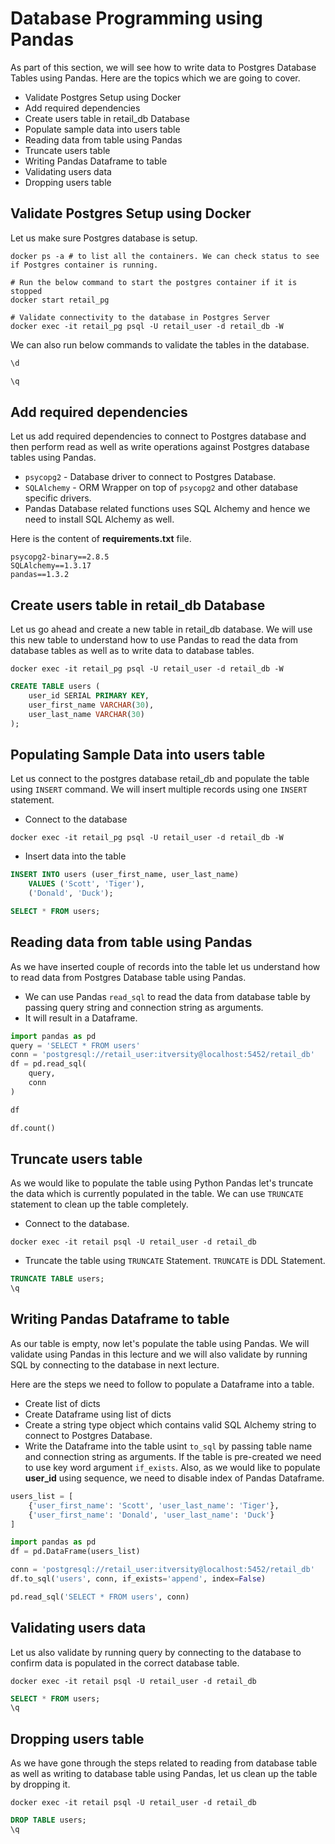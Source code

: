 # Database Programming using Pandas
As part of this section, we will see how to write data to Postgres Database Tables using Pandas. Here are the topics which we are going to cover.

* Validate Postgres Setup using Docker
* Add required dependencies
* Create users table in retail_db Database
* Populate sample data into users table
* Reading data from table using Pandas
* Truncate users table
* Writing Pandas Dataframe to table
* Validating users data
* Dropping users table

## Validate Postgres Setup using Docker

Let us make sure Postgres database is setup.

```shell
docker ps -a # to list all the containers. We can check status to see if Postgres container is running.

# Run the below command to start the postgres container if it is stopped
docker start retail_pg

# Validate connectivity to the database in Postgres Server
docker exec -it retail_pg psql -U retail_user -d retail_db -W
```

We can also run below commands to validate the tables in the database.

```sql
\d

\q
```

## Add required dependencies

Let us add required dependencies to connect to Postgres database and then perform read as well as write operations against Postgres database tables using Pandas.
* `psycopg2` - Database driver to connect to Postgres Database.
* `SQLAlchemy` - ORM Wrapper on top of `psycopg2` and other database specific drivers.
* Pandas Database related functions uses SQL Alchemy and hence we need to install SQL Alchemy as well.

Here is the content of **requirements.txt** file.

```text
psycopg2-binary==2.8.5
SQLAlchemy==1.3.17
pandas==1.3.2
```

## Create users table in retail_db Database

Let us go ahead and create a new table in retail_db database. We will use this new table to understand how to use Pandas to read the data from database tables as well as to write data to database tables.

```shell
docker exec -it retail_pg psql -U retail_user -d retail_db -W
```

```sql
CREATE TABLE users (
    user_id SERIAL PRIMARY KEY,
    user_first_name VARCHAR(30),
    user_last_name VARCHAR(30)
);
```

## Populating Sample Data into users table

Let us connect to the postgres database retail_db and populate the table using `INSERT` command. We will insert multiple records using one `INSERT` statement.

* Connect to the database

```shell
docker exec -it retail_pg psql -U retail_user -d retail_db -W
```

* Insert data into the table

```sql
INSERT INTO users (user_first_name, user_last_name)
    VALUES ('Scott', 'Tiger'),
    ('Donald', 'Duck');

SELECT * FROM users;
```

## Reading data from table using Pandas

As we have inserted couple of records into the table let us understand how to read data from Postgres Database table using Pandas.

* We can use Pandas `read_sql` to read the data from database table by passing query string and connection string as arguments.
* It will result in a Dataframe.
```python
import pandas as pd
query = 'SELECT * FROM users'
conn = 'postgresql://retail_user:itversity@localhost:5452/retail_db'
df = pd.read_sql(
    query,
    conn
)

df

df.count()
```

## Truncate users table

As we would like to populate the table using Python Pandas let's truncate the data which is currently populated in the table. We can use `TRUNCATE` statement to clean up the table completely.

* Connect to the database.

```shell
docker exec -it retail psql -U retail_user -d retail_db
```

* Truncate the table using `TRUNCATE` Statement. `TRUNCATE` is DDL Statement.

```sql
TRUNCATE TABLE users;
\q
```

## Writing Pandas Dataframe to table

As our table is empty, now let's populate the table using Pandas. We will validate using Pandas in this lecture and we will also validate by running SQL by connecting to the database in next lecture.

Here are the steps we need to follow to populate a Dataframe into a table.
* Create list of dicts
* Create Dataframe using list of dicts
* Create a string type object which contains valid SQL Alchemy string to connect to Postgres Database.
* Write the Dataframe into the table usint `to_sql` by passing table name and connection string as arguments. If the table is pre-created we need to use key word argument `if_exists`. Also, as we would like to populate **user_id** using sequence, we need to disable index of Pandas Dataframe.

```python
users_list = [
    {'user_first_name': 'Scott', 'user_last_name': 'Tiger'},
    {'user_first_name': 'Donald', 'user_last_name': 'Duck'}
]

import pandas as pd
df = pd.DataFrame(users_list)

conn = 'postgresql://retail_user:itversity@localhost:5452/retail_db'
df.to_sql('users', conn, if_exists='append', index=False)

pd.read_sql('SELECT * FROM users', conn)
```

## Validating users data

Let us also validate by running query by connecting to the database to confirm data is populated in the correct database table.

```shell
docker exec -it retail psql -U retail_user -d retail_db
```

```sql
SELECT * FROM users;
\q
```

## Dropping users table

As we have gone through the steps related to reading from database table as well as writing to database table using Pandas, let us clean up the table by dropping it.

```shell
docker exec -it retail psql -U retail_user -d retail_db
```

```sql
DROP TABLE users;
\q
```
